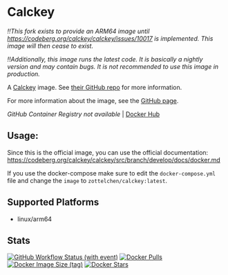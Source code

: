 # Calckey

_‼This fork exists to provide an ARM64 image until https://codeberg.org/calckey/calckey/issues/10017 is implemented. This image will then cease to exist._

_‼Additionally, this image runs the latest code. It is basically a nightly version and may contain bugs. It is not recommended to use this image in production._

A [Calckey](https://codeberg.org/calckey/calckey) image. See [their GitHub repo](https://codeberg.org/calckey/calckey) for more information.

For more information about the image, see the [GitHub page](https://github.com/Zottelchen/docker-container/calckey).

_GitHub Container Registry not available_ | [Docker Hub](https://hub.docker.com/r/zottelchen/calckey)

## Usage:

Since this is the official image, you can use the official documentation: https://codeberg.org/calckey/calckey/src/branch/develop/docs/docker.md

If you use the docker-compose make sure to edit the `docker-compose.yml` file and change the `image` to `zottelchen/calckey:latest`.

## Supported Platforms

- linux/arm64

## Stats

[![GitHub Workflow Status (with event)](https://img.shields.io/github/actions/workflow/status/zottelchen/docker-container/calckey.yml?logo=github)](https://github.com/Zottelchen/docker-container/actions/workflows/calckey.yml)
[![Docker Pulls](https://img.shields.io/docker/pulls/zottelchen/calckey?logo=docker)](https://hub.docker.com/r/zottelchen/calckey)
[![Docker Image Size (tag)](https://img.shields.io/docker/image-size/zottelchen/calckey/latest?logo=docker)](https://hub.docker.com/r/zottelchen/calckey)
[![Docker Stars](https://img.shields.io/docker/stars/zottelchen/calckey?label=%E2%AD%90%20DOCKER%20STARS)](https://hub.docker.com/r/zottelchen/calckey)
